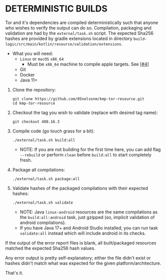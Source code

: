 # DETERMINISTIC BUILDS

Tor and it's dependencies are compiled deterministically such that anyone who wishes to verify 
the output can do so. Compilation, packaging and validation are had by the `external/task.sh` 
script. The expected Sha256 hashes are provided by gradle extensions located in directory 
`build-logic/src/main/kotlin/resource/validation/extensions`.

- What you will need:
    - `Linux` or `macOS` `x86_64`
        - Must be `x86_64` machine to compile apple targets. See [[#4]][issue-4]
    - Git
    - Docker
    - Java 11+

1) Clone the repository:
   ```shell
   git clone https://github.com/05nelsonm/kmp-tor-resource.git
   cd kmp-tor-resource
   ```

<!-- TAG_VERSION -->

2) Checkout the tag you wish to validate (replace with desired tag name):
   ```shell
   git checkout 408.16.3
   ```

3) Compile code (go touch grass for a bit):
   ```shell
   ./external/task.sh build:all
   ```
   - NOTE: If you are not building for the first time here, you can add flag `--rebuild` 
     or perform `clean` before `build:all` to start completely fresh.

4) Package all compilations:
   ```shell
   ./external/task.sh package:all
   ```

5) Validate hashes of the packaged compilations with their expected hashes:
   ```shell
   ./external/task.sh validate
   ```
   - NOTE: Java `linux-android` resources are the same compilations as the `build:all:android` 
     task, just gzipped (so, implicit validation of android compilations).
   - If you have Java 17+ and Android Studio installed, you can run task `validate:all` instead 
     which will include android in its checks.

If the output of the error report files is blank, all built/packaged resources matched the 
expected Sha256 hash values.

Any error output is pretty self-explanatory; either the file didn't exist or hashes didn't 
match what was expected for the given platform/architecture.

That's it.

[issue-4]: https://github.com/05nelsonm/kmp-tor-resource/issues/4
